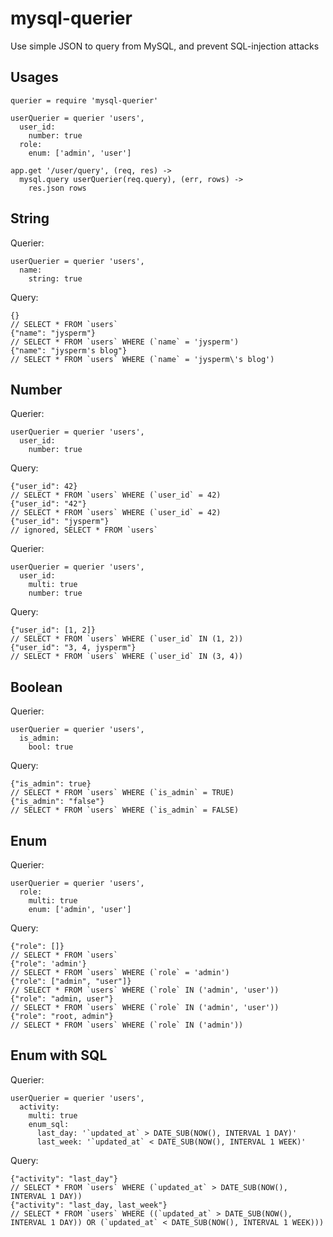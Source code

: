 # mysql-querier
Use simple JSON to query from MySQL, and prevent SQL-injection attacks

## Usages

    querier = require 'mysql-querier'

    userQuerier = querier 'users',
      user_id:
        number: true
      role:
        enum: ['admin', 'user']

    app.get '/user/query', (req, res) ->
      mysql.query userQuerier(req.query), (err, rows) ->
        res.json rows

## String

Querier:

    userQuerier = querier 'users',
      name:
        string: true

Query:

    {}
    // SELECT * FROM `users`
    {"name": "jysperm"}
    // SELECT * FROM `users` WHERE (`name` = 'jysperm')
    {"name": "jysperm's blog"}
    // SELECT * FROM `users` WHERE (`name` = 'jysperm\'s blog')

## Number

Querier:

    userQuerier = querier 'users',
      user_id:
        number: true

Query:

    {"user_id": 42}
    // SELECT * FROM `users` WHERE (`user_id` = 42)
    {"user_id": "42"}
    // SELECT * FROM `users` WHERE (`user_id` = 42)
    {"user_id": "jysperm"}
    // ignored, SELECT * FROM `users`

Querier:

    userQuerier = querier 'users',
      user_id:
        multi: true
        number: true

Query:

    {"user_id": [1, 2]}
    // SELECT * FROM `users` WHERE (`user_id` IN (1, 2))
    {"user_id": "3, 4, jysperm"}
    // SELECT * FROM `users` WHERE (`user_id` IN (3, 4))

## Boolean

Querier:

    userQuerier = querier 'users',
      is_admin:
        bool: true

Query:

    {"is_admin": true}
    // SELECT * FROM `users` WHERE (`is_admin` = TRUE)
    {"is_admin": "false"}
    // SELECT * FROM `users` WHERE (`is_admin` = FALSE)

## Enum

Querier:

    userQuerier = querier 'users',
      role:
        multi: true
        enum: ['admin', 'user']

Query:

    {"role": []}
    // SELECT * FROM `users`
    {"role": 'admin'}
    // SELECT * FROM `users` WHERE (`role` = 'admin')
    {"role": ["admin", "user"]}
    // SELECT * FROM `users` WHERE (`role` IN ('admin', 'user'))
    {"role": "admin, user"}
    // SELECT * FROM `users` WHERE (`role` IN ('admin', 'user'))
    {"role": "root, admin"}
    // SELECT * FROM `users` WHERE (`role` IN ('admin'))

## Enum with SQL

Querier:

    userQuerier = querier 'users',
      activity:
        multi: true
        enum_sql:
          last_day: '`updated_at` > DATE_SUB(NOW(), INTERVAL 1 DAY)'
          last_week: '`updated_at` < DATE_SUB(NOW(), INTERVAL 1 WEEK)'

Query:

    {"activity": "last_day"}
    // SELECT * FROM `users` WHERE (`updated_at` > DATE_SUB(NOW(), INTERVAL 1 DAY))
    {"activity": "last_day, last_week"}
    // SELECT * FROM `users` WHERE ((`updated_at` > DATE_SUB(NOW(), INTERVAL 1 DAY)) OR (`updated_at` < DATE_SUB(NOW(), INTERVAL 1 WEEK)))

